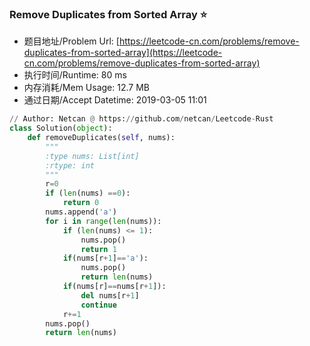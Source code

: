 
### Remove Duplicates from Sorted Array :star:
- 题目地址/Problem Url: [https://leetcode-cn.com/problems/remove-duplicates-from-sorted-array](https://leetcode-cn.com/problems/remove-duplicates-from-sorted-array)
- 执行时间/Runtime: 80 ms 
- 内存消耗/Mem Usage: 12.7 MB
- 通过日期/Accept Datetime: 2019-03-05 11:01
```python
// Author: Netcan @ https://github.com/netcan/Leetcode-Rust
class Solution(object):
    def removeDuplicates(self, nums):
        """
        :type nums: List[int]
        :rtype: int
        """
        r=0
        if (len(nums) ==0):
            return 0
        nums.append('a')
        for i in range(len(nums)):
            if (len(nums) <= 1):
                nums.pop()
                return 1
            if(nums[r+1]=='a'):
                nums.pop()
                return len(nums)
            if(nums[r]==nums[r+1]):
                del nums[r+1]
                continue
            r+=1
        nums.pop()
        return len(nums)

```
